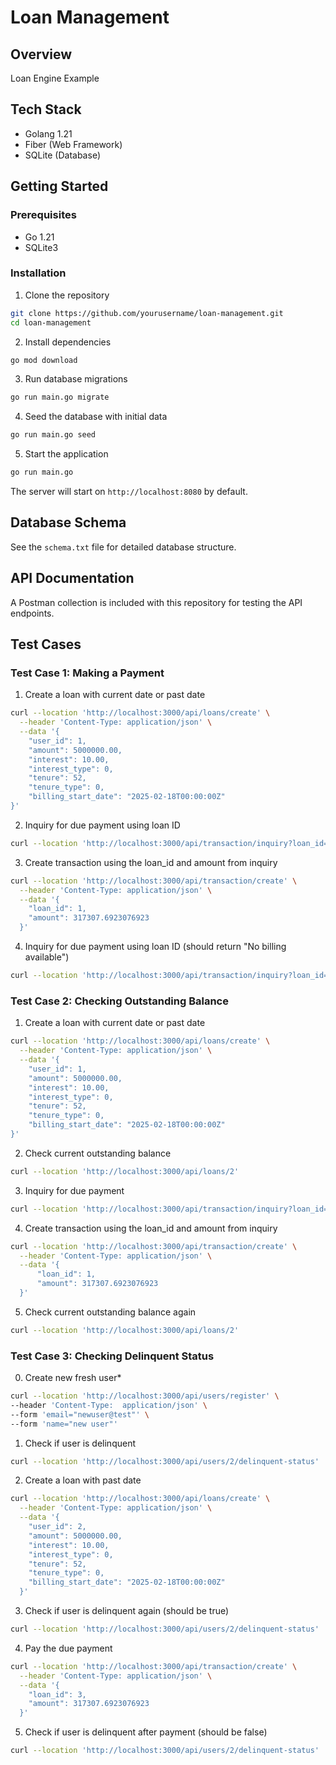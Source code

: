 # Loan Management

## Overview
Loan Engine Example

## Tech Stack
- Golang 1.21
- Fiber (Web Framework)
- SQLite (Database)

## Getting Started

### Prerequisites
- Go 1.21
- SQLite3

### Installation

1. Clone the repository
```bash
git clone https://github.com/yourusername/loan-management.git
cd loan-management
```

2. Install dependencies
```bash
go mod download
```

3. Run database migrations
```bash
go run main.go migrate
```

4. Seed the database with initial data
```bash
go run main.go seed
```

5. Start the application
```bash
go run main.go
```

The server will start on `http://localhost:8080` by default.

## Database Schema
See the `schema.txt` file for detailed database structure.

## API Documentation
A Postman collection is included with this repository for testing the API endpoints.

## Test Cases

### Test Case 1: Making a Payment

1. Create a loan with current date or past date
```bash
curl --location 'http://localhost:3000/api/loans/create' \
  --header 'Content-Type: application/json' \
  --data '{
    "user_id": 1,
    "amount": 5000000.00,
    "interest": 10.00,
    "interest_type": 0,
    "tenure": 52,
    "tenure_type": 0,
    "billing_start_date": "2025-02-18T00:00:00Z"
}'
```

2. Inquiry for due payment using loan ID
```bash
curl --location 'http://localhost:3000/api/transaction/inquiry?loan_id=1'
```

3. Create transaction using the loan_id and amount from inquiry
```bash
curl --location 'http://localhost:3000/api/transaction/create' \
  --header 'Content-Type: application/json' \
  --data '{
    "loan_id": 1,
    "amount": 317307.6923076923
  }'
```

4. Inquiry for due payment using loan ID (should return "No billing available")
```bash
curl --location 'http://localhost:3000/api/transaction/inquiry?loan_id=1'
```


### Test Case 2: Checking Outstanding Balance

1. Create a loan with current date or past date
```bash
curl --location 'http://localhost:3000/api/loans/create' \
  --header 'Content-Type: application/json' \
  --data '{
    "user_id": 1,
    "amount": 5000000.00,
    "interest": 10.00,
    "interest_type": 0,
    "tenure": 52,
    "tenure_type": 0,
    "billing_start_date": "2025-02-18T00:00:00Z"
}'
```

2. Check current outstanding balance
```bash
curl --location 'http://localhost:3000/api/loans/2'
```

3. Inquiry for due payment
```bash
curl --location 'http://localhost:3000/api/transaction/inquiry?loan_id=2'
```

4. Create transaction using the loan_id and amount from inquiry
```bash
curl --location 'http://localhost:3000/api/transaction/create' \
  --header 'Content-Type: application/json' \
  --data '{
      "loan_id": 1,
      "amount": 317307.6923076923
  }'
```

5. Check current outstanding balance again
```bash
curl --location 'http://localhost:3000/api/loans/2'
```

### Test Case 3: Checking Delinquent Status

0. Create new fresh user*
```bash
curl --location 'http://localhost:3000/api/users/register' \
--header 'Content-Type:  application/json' \
--form 'email="newuser@test"' \
--form 'name="new user"'
```

1. Check if user is delinquent
```bash
curl --location 'http://localhost:3000/api/users/2/delinquent-status'
```

2. Create a loan with past date
```bash
curl --location 'http://localhost:3000/api/loans/create' \
  --header 'Content-Type: application/json' \
  --data '{
    "user_id": 2,
    "amount": 5000000.00,
    "interest": 10.00,
    "interest_type": 0,
    "tenure": 52,
    "tenure_type": 0,
    "billing_start_date": "2025-02-18T00:00:00Z"
  }'
```

3. Check if user is delinquent again (should be true)
```bash
curl --location 'http://localhost:3000/api/users/2/delinquent-status'
```

4. Pay the due payment
```bash
curl --location 'http://localhost:3000/api/transaction/create' \
  --header 'Content-Type: application/json' \
  --data '{
    "loan_id": 3,
    "amount": 317307.6923076923
  }'
```

5. Check if user is delinquent after payment (should be false)
```bash
curl --location 'http://localhost:3000/api/users/2/delinquent-status'
```
